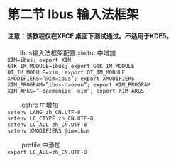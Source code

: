 # 第二节 Ibus 输入法框架

#### 注意：该教程仅在XFCE 桌面下测试通过。不适用于KDE5。 <a href="zhu-yi-gai-jiao-cheng-jin-zai-xfce-zhuo-mian-xia-ce-shi-tong-guo-bu-kuo-yong-yu-kde5" id="zhu-yi-gai-jiao-cheng-jin-zai-xfce-zhuo-mian-xia-ce-shi-tong-guo-bu-kuo-yong-yu-kde5"></a>

　　ibus输入法框架配置.xinitrc 中增加\
`XIM=ibus; export XIM`\
`GTK_IM_MODULE=ibus; export GTK_IM_MODULE`\
`QT_IM_MODULE=xim; export QT_IM_MODULE`\
`XMODIFIERS=’@im=ibus’; export XMODIFIERS`\
`XIM_PROGRAM=”ibus-daemon”; export XIM_PROGRAM`\
`XIM_ARGS=”–daemonize –xim”; export XIM_ARGS`

　　.cshrc 中增加\
`setenv LANG zh_CN.UTF-8`\
`setenv LC_CTYPE zh_CN.UTF-8`\
`setenv LC_ALL zh_CN.UTF-8`\
`setenv XMODIFIERS @im=ibus`

　　.profile 中添加\
`export LC_ALL=zh_CN.UTF-8`
